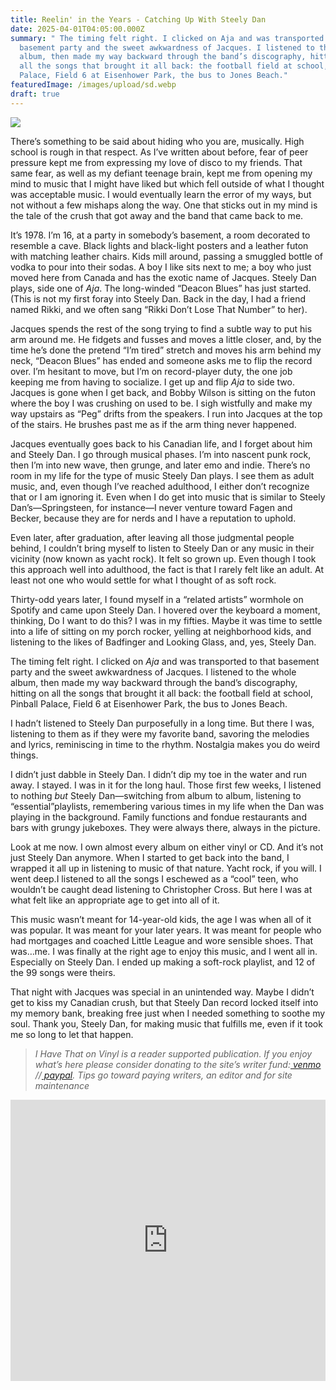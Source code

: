 ```yaml
---
title: Reelin' in the Years - Catching Up With Steely Dan
date: 2025-04-01T04:05:00.000Z
summary: " The timing felt right. I clicked on Aja and was transported to that
  basement party and the sweet awkwardness of Jacques. I listened to the whole
  album, then made my way backward through the band’s discography, hitting on
  all the songs that brought it all back: the football field at school, Pinball
  Palace, Field 6 at Eisenhower Park, the bus to Jones Beach."
featuredImage: /images/upload/sd.webp
draft: true
---
```

![](/images/upload/sd.webp)

There’s something to be said about hiding who you are, musically. High school is rough in that respect. As I’ve written about before, fear of peer pressure kept me from expressing my love of disco to my friends. That same fear, as well as my defiant teenage brain, kept me from opening my mind to music that I might have liked but which fell outside of what I thought was acceptable music. I would eventually learn the error of my ways, but not without a few mishaps along the way. One that sticks out in my mind is the tale of the crush that got away and the band that came back to me. 

It’s 1978. I’m 16, at a party in somebody’s basement, a room decorated to resemble a cave. Black lights and black-light posters and a leather futon with matching leather chairs. Kids mill around, passing a smuggled bottle of vodka to pour into their sodas. A boy I like sits next to me; a boy who just moved here from Canada and has the exotic name of Jacques. Steely Dan plays, side one of *Aja*. The long-winded “Deacon Blues” has just started. (This is not my first foray into Steely Dan. Back in the day, I had a friend named Rikki, and we often sang “Rikki Don’t Lose That Number” to her).

Jacques spends the rest of the song trying to find a subtle way to put his arm around me. He fidgets and fusses and moves a little closer, and, by the time he’s done the pretend “I’m tired” stretch and moves his arm behind my neck, “Deacon Blues” has ended and someone asks me to flip the record over. I’m hesitant to move, but I’m on record-player duty, the one job keeping me from having to socialize. I get up and flip *Aja* to side two. Jacques is gone when I get back, and Bobby Wilson is sitting on the futon where the boy I was crushing on used to be. I sigh wistfully and make my way upstairs as “Peg” drifts from the speakers. I run into Jacques at the top of the stairs. He brushes past me as if the arm thing never happened.

Jacques eventually goes back to his Canadian life, and I forget about him and Steely Dan. I go through musical phases. I’m into nascent punk rock, then I’m into new wave, then grunge, and later emo and indie. There’s no room in my life for the type of music Steely Dan plays. I see them as adult music, and, even though I’ve reached adulthood, I either don’t recognize that or I am ignoring it. Even when I do get into music that is similar to Steely Dan’s—Springsteen, for instance—I never venture toward Fagen and Becker, because they are for nerds and I have a reputation to uphold.

Even later, after graduation, after leaving all those judgmental people behind, I couldn’t bring myself to listen to Steely Dan or any music in their vicinity (now known as yacht rock). It felt so grown up. Even though I took this approach well into adulthood, the fact is that I rarely felt like an adult. At least not one who would settle for what I thought of as soft rock.

Thirty-odd years later, I found myself in a “related artists” wormhole on Spotify and came upon Steely Dan. I hovered over the keyboard a moment, thinking, Do I want to do this? I was in my fifties. Maybe it was time to settle into a life of sitting on my porch rocker, yelling at neighborhood kids, and listening to the likes of Badfinger and Looking Glass, and, yes, Steely Dan. 

The timing felt right. I clicked on *Aja* and was transported to that basement party and the sweet awkwardness of Jacques. I listened to the whole album, then made my way backward through the band’s discography, hitting on all the songs that brought it all back: the football field at school, Pinball Palace, Field 6 at Eisenhower Park, the bus to Jones Beach.

I hadn’t listened to Steely Dan purposefully in a long time. But there I was, listening to them as if they were my favorite band, savoring the melodies and lyrics, reminiscing in time to the rhythm. Nostalgia makes you do weird things.

I didn’t just dabble in Steely Dan. I didn’t dip my toe in the water and run away. I stayed. I was in it for the long haul. Those first few weeks, I listened to nothing *but* Steely Dan—switching from album to album, listening to “essential”playlists, remembering various times in my life when the Dan was playing in the background. Family functions and fondue restaurants and bars with grungy jukeboxes. They were always there, always in the picture.

Look at me now. I own almost every album on either vinyl or CD. And it’s not just Steely Dan anymore. When I started to get back into the band, I wrapped it all up in listening to music of that nature. Yacht rock, if you will. I went deep.I listened to all the songs I eschewed as a “cool” teen, who wouldn’t be caught dead listening to Christopher Cross. But here I was at what felt like an appropriate age to get into all of it. 

This music wasn’t meant for 14-year-old kids, the age I was when all of it was popular. It was meant for your later years. It was meant for people who had mortgages and coached Little League and wore sensible shoes. That was…me. I was finally at the right age to enjoy this music, and I went all in. Especially on Steely Dan. I ended up making a soft-rock playlist, and 12 of the 99 songs were theirs.

That night with Jacques was special in an unintended way. Maybe I didn’t get to kiss my Canadian crush, but that Steely Dan record locked itself into my memory bank, breaking free just when I needed something to soothe my soul. Thank you, Steely Dan, for making music that fulfills me, even if it took me so long to let that happen.

> *I Have That on Vinyl is a reader supported publication. If you enjoy what’s here please consider donating to the site’s writer fund:[ venmo](https://account.venmo.com/u/Michele-Catalano2659) //[ paypal](https://www.paypal.com/paypalme/goingitaloneny?country.x=US&locale.x=en_US). Tips go toward paying writers, an editor and for site maintenance*

<iframe allow="autoplay *; encrypted-media *;" frameborder="0" height="450" style="width:100%;max-width:660px;overflow:hidden;background:transparent;" sandbox="allow-forms allow-popups allow-same-origin allow-scripts allow-storage-access-by-user-activation allow-top-navigation-by-user-activation" src="https://embed.music.apple.com/us/playlist/easy-like-a-sunday-morning/pl.u-d2b0k40uBBoJLV"></iframe>
